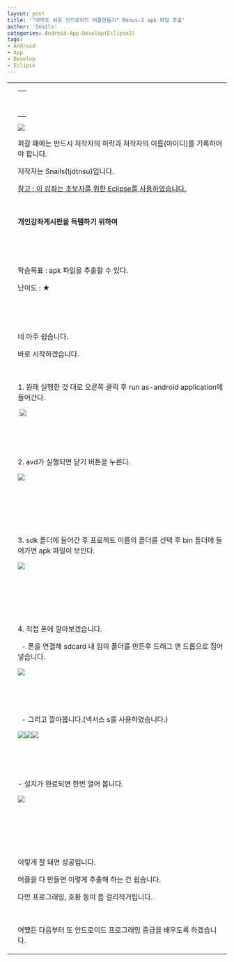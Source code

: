 ```yaml
---
layout: post
title: '"아마도 쉬운 안드로이드 어플만들기" Bonus-2 apk 파일 추출'
author: 'Snails'
categories: Android-App-Develop(Eclipse2)
tags:
- Android
- App
- Develop
- Eclipse
---
```



<script> location.href='https://cafe.naver.com/develoid/279677' ; </script>

<table    ><tbody><tr><td ></td><td ><table ><tbody><tr><td  valign="bottom"><p>&nbsp;</p>
<p></p>
</td></tr></tbody></table><p><img src="https://dthumb-phinf.pstatic.net/?src=%22http%3A%2F%2Fpostfiles3.naver.net%2F20130523_178%2Ftjdtnsu_1369283538974akCh1_JPEG%2Fand.jpg%3Ftype%3Dw2%22&amp;type=cafe_wa740"></p>
<p>퍼갈 때에는 반드시 저작자의 허락과 저작자의 이름(아이디)를 기록하어야 합니다.</p>
<p>저작자는 Snails(tjdtnsu)입니다.</p>
<p><u>참고 : 이 강좌는 초보자를 위한 Eclipse를 사용하였습니다.</u></p>
<p>&nbsp;</p>
<p><strong>개인강좌게시판을 득템하기 위하여</strong>&nbsp;</p>
<p>&nbsp;</p>
<p><u>﻿</u></p>
<p>학습목표 :&nbsp;apk 파일을 추출할 수 있다.</p>
<p>난이도 : ★</p>
<p>&nbsp;</p>
<p>&nbsp;</p>
<p></p>
<p>네&nbsp;아주 쉽습니다.</p>
<p>바로 시작하겠습니다.</p>
<p>&nbsp;</p>
<p>1. 원래 실행한 것 대로 오른쪽 클릭 후 run as-android application에 들어간다.</p>
<p>&nbsp;<img src="https://dthumb-phinf.pstatic.net/?src=%22http%3A%2F%2Fblogfiles.naver.net%2F20130719_87%2Ftjdtnsu_13742077759789sNao_PNG%2F%25C1%25A6%25B8%25F1_%25BE%25F8%25C0%25BD.png%22&amp;type=cafe_wa740"></p>
<p>&nbsp;</p>
<p>&nbsp;</p>
<p>2. avd가 실행되면 닫기 버튼을 누른다.</p>
<p><img src="https://dthumb-phinf.pstatic.net/?src=%22http%3A%2F%2Fblogfiles.naver.net%2F20130719_100%2Ftjdtnsu_1374207988473PWYz8_PNG%2F%25C1%25A6%25B8%25F1_%25BE%25F8%25C0%25BD.png%22&amp;type=cafe_wa740"></p>
<p>&nbsp;</p>
<p>&nbsp;</p>
<p>&nbsp;</p>
<p>3. sdk 폴더에 들어간 후 프로젝트 이름의 폴더를 선택 후 bin 폴더에 들어가면 apk 파일이 보인다.</p>
<p><img src="https://dthumb-phinf.pstatic.net/?src=%22http%3A%2F%2Fblogfiles.naver.net%2F20130719_30%2Ftjdtnsu_1374208332327qVeoP_PNG%2F%25C1%25A6%25B8%25F1_%25BE%25F8%25C0%25BD.png%22&amp;type=cafe_wa740"></p>
<p>&nbsp;</p>
<p>&nbsp;</p>
<p>&nbsp;</p>
<p>4. 직접 폰에 깔아보겠습니다.</p>
<p>&nbsp; - 폰을 연결해 sdcard 내 임의 폴더를 만든후 드래그 앤 드롭으로 집어넣습니다.</p>
<p><img src="https://dthumb-phinf.pstatic.net/?src=%22http%3A%2F%2Fblogfiles.naver.net%2F20130719_188%2Ftjdtnsu_1374208546095kDmUB_PNG%2F%25C1%25A6%25B8%25F1_%25BE%25F8%25C0%25BD.png%22&amp;type=cafe_wa740"></p>
<p>&nbsp;</p>
<p>&nbsp;</p>
<p>&nbsp; - 그리고 깔아봅니다.(넥서스 s를 사용하였습니다.)</p>
<p><img src="https://dthumb-phinf.pstatic.net/?src=%22http%3A%2F%2Fblogfiles.naver.net%2F20130719_110%2Ftjdtnsu_13742088060832e1fz_JPEG%2F20130719_133744.jpg%22&amp;type=cafe_wa740"><img src="https://dthumb-phinf.pstatic.net/?src=%22http%3A%2F%2Fblogfiles.naver.net%2F20130719_132%2Ftjdtnsu_13742088063365Ra7L_JPEG%2F20130719_133755.jpg%22&amp;type=cafe_wa740"><img src="https://dthumb-phinf.pstatic.net/?src=%22http%3A%2F%2Fblogfiles.naver.net%2F20130719_23%2Ftjdtnsu_1374208806619YiNKe_JPEG%2F20130719_133807.jpg%22&amp;type=cafe_wa740">&nbsp;</p>
<p>&nbsp;</p>
<p>&nbsp;</p>
<p>- 설치가 완료되면 한번 열어 봅니다.</p>
<p><img src="https://dthumb-phinf.pstatic.net/?src=%22http%3A%2F%2Fblogfiles.naver.net%2F20130719_16%2Ftjdtnsu_1374208806892teqwS_JPEG%2F20130719_133816.jpg%22&amp;type=cafe_wa740"></p>
<p>&nbsp;</p>
<p>&nbsp;</p>
<p>&nbsp;</p>
<p>이렇게 잘 돼면 성공입니다.</p>
<p>어플을&nbsp;다 만들면 이렇게 추출해 하는 건 쉽습니다.</p>
<p>다만 프로그래밍, 호환 등이 좀 걸리적거립니다.</p>
<p>&nbsp;</p>
<p>어쨌든 다음부터 또&nbsp;안드로이드 프로그래밍 중급을 배우도록 하겠습니다.&nbsp;</p>
<p></p>
</td></tr></tbody></table>
